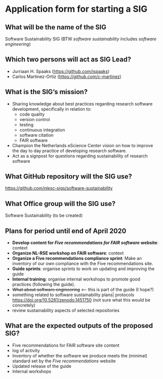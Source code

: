 # Application form for starting a SIG

## What will be the name of the SIG

Software Sustainability SIG
(BTW _software sustainability_ includes _software engineering_)

## Which two persons will act as SIG Lead?

- Jurriaan H. Spaaks (https://github.com/jspaaks)
- Carlos Martinez-Ortiz (https://github.com/c-martinez)

## What is the SIG’s mission?
<!--
The mission of your SIG should contribute to the organization’s mission.
-->


- Sharing knowledge about best practices regarding research software development, specifically in relation to:
   - code quality
   - version control
   - testing
   - continuous integration
   - software citation
   - FAIR software
- Champion the Netherlands eScience Center vision on how to improve the day to day practice of developing research software. 
- Act as a signpost for questions regarding sustainability of research software

## What GitHub repository will the SIG use?

https://github.com/nlesc-sigs/software-sustainability

## What Office group will the SIG use?
Software Sustainability (to be created)

## Plans for period until end of April 2020
<!--
In this section, list what plans you have for this SIG. Describe each plan according to the following format:

- **title**: context 1
- **title 2**: context 2
- etc

For title, describe your plan in just a few words. For context, describe briefly and concretely what is the plan.
-->

- **Develop content for _Five recommendations for FAIR software_ website**: context
- **Organize NL-RSE workshop on FAIR software**: context
- **Organize a Five recommendations compliance sprint**: Make an inventory of our own compliance with the Five recommendations site.
- **Guide sprints**: organise sprints to work on updating and improving the guide
- **Internal training**: organise internal workshops to promote good practices (following the guide).
- ~~What about software engineering~~ <-- this is part of the guide (I hope?)
- something related to software sustainability plans| protocols https://doi.org/10.5281/zenodo.1451750 (not sure what this would be concretely)
- review sustainability aspects of selected repositories

## What are the expected outputs of the proposed SIG?
<!--
help text goes here
-->

- Five recommendations for FAIR software site content
- log of activity
- Inventory of whether the software we produce meets the (minimal) standard set by the _Five recommendations_ website
- Updated release of the guide
- Internal workshops
